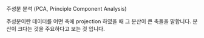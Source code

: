 주성분 분석 (PCA, Principle Component Analysis)

주성분이란 데이터를 어떤 축에 projection 하였을 때 그 분산이 큰 축들을 말합니다. 분산이 크다는 것을 주요하다고 보는 것 입니다.
<!--stackedit_data:
eyJoaXN0b3J5IjpbLTE4OTc3NDYxMDhdfQ==
-->
